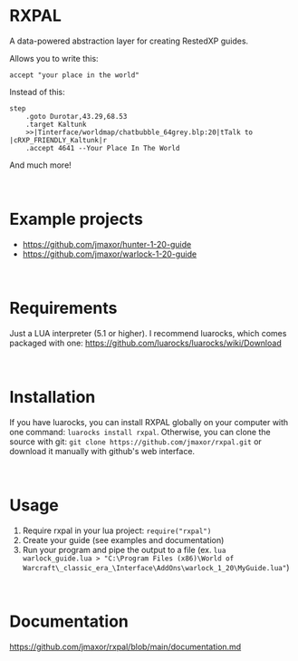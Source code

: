 # RXPAL
A data-powered abstraction layer for creating RestedXP guides.

Allows you to write this:
```
accept "your place in the world"
```

Instead of this:
```
step
    .goto Durotar,43.29,68.53
    .target Kaltunk
    >>|Tinterface/worldmap/chatbubble_64grey.blp:20|tTalk to |cRXP_FRIENDLY_Kaltunk|r
    .accept 4641 --Your Place In The World
```
And much more!


<br />

# Example projects
- https://github.com/jmaxor/hunter-1-20-guide
- https://github.com/jmaxor/warlock-1-20-guide


<br />

# Requirements

Just a LUA interpreter (5.1 or higher). I recommend luarocks, which comes packaged with one: https://github.com/luarocks/luarocks/wiki/Download


<br />

# Installation

If you have luarocks, you can install RXPAL globally on your computer with one command: `luarocks install rxpal`. Otherwise, you can clone the source with git: `git clone https://github.com/jmaxor/rxpal.git` or download it manually with github's web interface.


<br />

# Usage

1. Require rxpal in your lua project: `require("rxpal")`
2. Create your guide (see examples and documentation)
3. Run your program and pipe the output to a file (ex. `lua warlock_guide.lua > "C:\Program Files (x86)\World of Warcraft\_classic_era_\Interface\AddOns\warlock_1_20\MyGuide.lua"`)


<br />

# Documentation

https://github.com/jmaxor/rxpal/blob/main/documentation.md